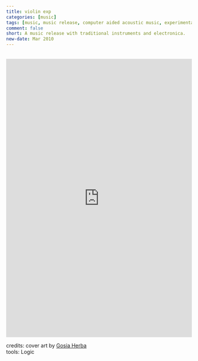```yaml
---
title: violin exp
categories: [music]
tags: [music, music release, computer aided acoustic music, experimental]
comment: false
short: A music release with traditional instruments and electronica.
new-date: Mar 2010
---
```

<br>
 <div style="max-width: 700px;"><div style="left: 0; width: 100%; height: 0; position: relative; padding-bottom: 100%; padding-top: 251px;"><iframe src="https://bandcamp.com/EmbeddedPlayer/album=1301423859/size=large/bgcol=ffffff/linkcol=0687f5/transparent=true//" style="border: 0; top: 0; left: 0; width: 100%; height: 100%; position: absolute;" allowfullscreen scrolling="no"></iframe></div></div>

credits: cover art by [Gosia Herba](https://www.behance.net/GosiaHerba)   
tools: Logic
